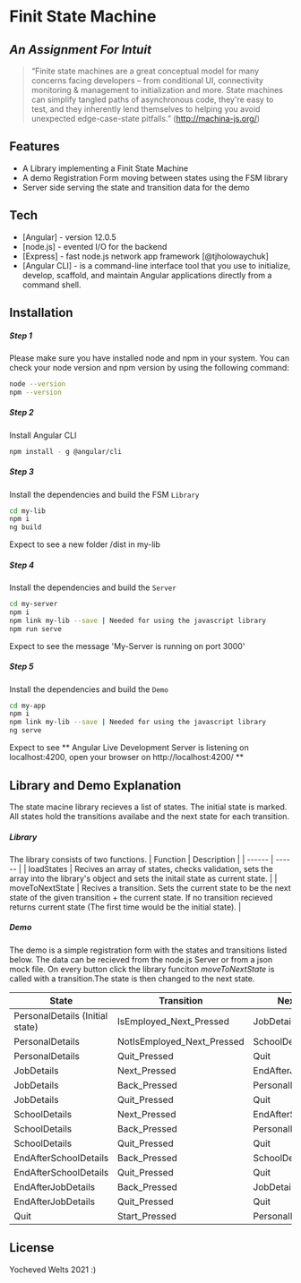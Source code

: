 # Finit State Machine
## _An Assignment For Intuit_

 >“Finite state machines are a great conceptual model for many concerns facing developers – from conditional UI, connectivity monitoring & management to initialization and more. State machines can simplify tangled paths of asynchronous code, they're easy to test, and they inherently lend themselves to helping you avoid unexpected edge-case-state pitfalls.” (http://machina-js.org/)
 
## Features

- A Library implementing a Finit State Machine
- A demo Registration Form moving between states using the FSM library
- Server side serving the state and transition data for the demo

## Tech

- [Angular] - version 12.0.5
- [node.js] - evented I/O for the backend
- [Express] - fast node.js network app framework [@tjholowaychuk]
- [Angular CLI] - is a command-line interface tool that you use to initialize, develop, scaffold, and maintain Angular applications directly from a command shell.


## Installation

##### Step 1
Please make sure you have installed node and npm in your system. You can check your node version and npm version by using the following command:
```sh
node --version
npm --version
```
##### Step 2
Install Angular CLI
```sh
npm install - g @angular/cli
```
##### Step 3
Install the dependencies and build the FSM `Library`

```sh
cd my-lib
npm i
ng build
```
Expect to see a new folder /dist in my-lib
##### Step 4
Install the dependencies and build the `Server`

```sh
cd my-server
npm i
npm link my-lib --save | Needed for using the javascript library
npm run serve
```
Expect to see the message 'My-Server is running on port 3000'
##### Step 5
Install the dependencies and build the `Demo`

```sh
cd my-app
npm i
npm link my-lib --save | Needed for using the javascript library
ng serve
```
Expect to see 
** Angular Live Development Server is listening on localhost:4200, open your browser on http://localhost:4200/ **

## Library and Demo Explanation
The state macine library recieves a list of states. The initial state is marked. All states hold the transitions availabe and the next state for each transition.

##### Library
The library consists of two functions.
| Function | Description |
| ------ | ------ |
| loadStates | Recives an array of states, checks validation, sets the array into the library's object and sets the initail state as current state. |
| moveToNextState | Recives a transition. Sets the current state to be the next state of the given transition + the current state. If no transition recieved returns current state (The first time would be the initial state).  |

##### Demo
The demo is a simple registration form with the states and transitions listed below.
The data can be recieved from the node.js Server or from a json mock file.
On every button click the library funciton _moveToNextState_ is called with a transition.The state is then changed to the next state.

| State | Transition | Next State|
| ------ | ------ |------ |
| PersonalDetails (Initial state) | IsEmployed_Next_Pressed | JobDetails
| PersonalDetails | NotIsEmployed_Next_Pressed | SchoolDetails
| PersonalDetails | Quit_Pressed | Quit
| JobDetails | Next_Pressed | EndAfterJobDetails
| JobDetails | Back_Pressed | PersonalDetails
| JobDetails | Quit_Pressed | Quit
| SchoolDetails | Next_Pressed | EndAfterSchoolDetails
| SchoolDetails | Back_Pressed | PersonalDetails
| SchoolDetails | Quit_Pressed | Quit
| EndAfterSchoolDetails | Back_Pressed | SchoolDetails
| EndAfterSchoolDetails | Quit_Pressed | Quit
| EndAfterJobDetails | Back_Pressed | JobDetails
| EndAfterJobDetails | Quit_Pressed | Quit
| Quit | Start_Pressed | PersonalDetails

## License

Yocheved Welts 2021 :)


[//]: # 

   [dill]: <https://dillinger.io/>
   [State Machine]: <https://www.itemis.com/en/yakindu/state-machine/documentation/user-guide/overview_what_are_state_machines>
   [form styling]: <https://bbbootstrap.com/snippets/form-wizard-using-jquery-steps-88897668>
   [Yocheved]: <and many more>

   
